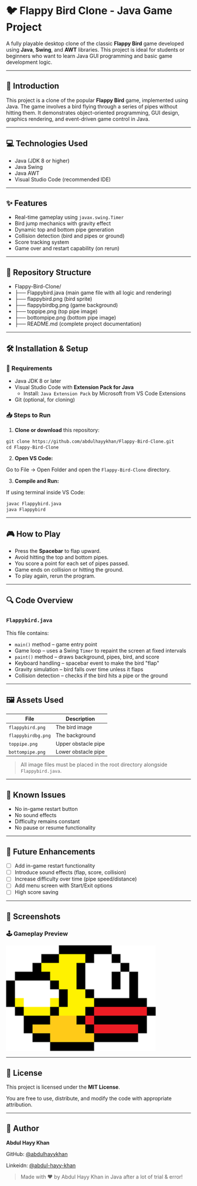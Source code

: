 # 🐦 Flappy Bird Clone - Java Game Project

A fully playable desktop clone of the classic **Flappy Bird** game developed using **Java**, **Swing**, and **AWT** libraries. This project is ideal for students or beginners who want to learn Java GUI programming and basic game development logic.

---

## 📖 Introduction

This project is a clone of the popular **Flappy Bird** game, implemented using Java. The game involves a bird flying through a series of pipes without hitting them. It demonstrates object-oriented programming, GUI design, graphics rendering, and event-driven game control in Java.

---

## 💻 Technologies Used

- Java (JDK 8 or higher)
- Java Swing
- Java AWT
- Visual Studio Code (recommended IDE)

---

## ✨ Features

- Real-time gameplay using `javax.swing.Timer`
- Bird jump mechanics with gravity effect
- Dynamic top and bottom pipe generation
- Collision detection (bird and pipes or ground)
- Score tracking system
- Game over and restart capability (on rerun)

---

## 📁 Repository Structure
- Flappy-Bird-Clone/
- ├── Flappybird.java   (main game file with all logic and rendering)
- ├── flappybird.png    (bird sprite)
- ├── flappybirdbg.png  (game background)
- ├── toppipe.png       (top pipe image)
- ├── bottompipe.png    (bottom pipe image)
- ├── README.md         (complete project documentation)

---

## 🛠 Installation & Setup

### 📌 Requirements

- Java JDK 8 or later
- Visual Studio Code with **Extension Pack for Java**
  - Install: `Java Extension Pack` by Microsoft from VS Code Extensions
- Git (optional, for cloning)

### 📥 Steps to Run

1. **Clone or download** this repository:

```
git clone https://github.com/abdulhayykhan/Flappy-Bird-Clone.git
cd Flappy-Bird-Clone
```

2. **Open VS Code:**

Go to File → Open Folder and open the ```Flappy-Bird-Clone``` directory.

3. **Compile and Run:**

If using terminal inside VS Code:

```
javac Flappybird.java
java Flappybird
```

---

## 🎮 How to Play

- Press the **Spacebar** to flap upward.
- Avoid hitting the top and bottom pipes.
- You score a point for each set of pipes passed.
- Game ends on collision or hitting the ground.
- To play again, rerun the program.

---

## 🔍 Code Overview

### `Flappybird.java`

This file contains:

- `main()` method – game entry point
- Game loop – uses a Swing `Timer` to repaint the screen at fixed intervals
- `paint()` method – draws background, pipes, bird, and score
- Keyboard handling – spacebar event to make the bird "flap"
- Gravity simulation – bird falls over time unless it flaps
- Collision detection – checks if the bird hits a pipe or the ground

---

## 🖼 Assets Used

| File               | Description             |
|--------------------|-------------------------|
| `flappybird.png`   | The bird image          |
| `flappybirdbg.png` | The background          |
| `toppipe.png`      | Upper obstacle pipe     |
| `bottompipe.png`   | Lower obstacle pipe     |

> All image files must be placed in the root directory alongside `Flappybird.java`.

---

## 🐞 Known Issues

- No in-game restart button
- No sound effects
- Difficulty remains constant
- No pause or resume functionality

---

## 🚀 Future Enhancements

- [ ] Add in-game restart functionality
- [ ] Introduce sound effects (flap, score, collision)
- [ ] Increase difficulty over time (pipe speed/distance)
- [ ] Add menu screen with Start/Exit options
- [ ] High score saving

---

## 📸 Screenshots

### 🕹 Gameplay Preview

![Gameplay Screenshot](flappybird.png)

---

## 📄 License

This project is licensed under the **MIT License**.

You are free to use, distribute, and modify the code with appropriate attribution.

---

## 👤 Author

**Abdul Hayy Khan**  

GitHub: [@abdulhayykhan](https://github.com/abdulhayykhan)

Linkeidn: [@abdul-hayy-khan](https://lihnkedin.com/in/abdul-hayy-khan)


> Made with ❤️ by Abdul Hayy Khan in Java after a lot of trial & error!
